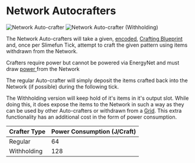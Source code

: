 # Network Autocrafters

![Network Auto-crafter](../../.gitbook/assets/networks/tile\_network\_autocrafter\_1.png) ![Network Auto-crafter (Withholding)](../../.gitbook/assets/networks/tile\_network\_autocrafter\_2.png)

The Network Auto-crafters will take a given, [encoded](network-encoder.md), [Crafting Blueprint](../tools/crafting-blueprint.md) and, once per Slimefun Tick, attempt to craft the given pattern using items withdrawn from the Network.

Crafters require power but cannot be powered via EnergyNet and must draw [power ](network-capacitor.md)from the Network

The regular Auto-crafter will simply deposit the items crafted back into the Network (if possible) during the following tick.

The Withholding version will keep hold of it's items in it's output slot. While doing this, it does expose the items to the Network in such a way as they can be used by other Auto-crafters or withdrawn from a [Grid](network-grid.md). This extra functionality has an additional cost in the form of power consumption.

| Crafter Type | Power Consumption (J/Craft) |
| ------------ | --------------------------- |
| Regular      | 64                          |
| Withholding  | 128                         |

